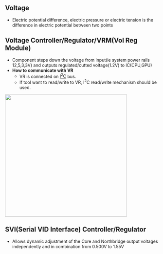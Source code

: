 ## Voltage
- Electric potential difference, electric pressure or electric tension is the difference in electric potential between two points


## Voltage Controller/Regulator/VRM(Vol Reg Module)
- Component steps down the voltage from input(ie system power rails 12,5,3,3V) and outputs regulated/cutted voltage(1.2V) to IC(CPU,GPU)
- **How to communicate with VR**
  - VR is connected on [I<sup>2</sup>C](/cpu_memory_thread_process/CPU/Communication/Buses/I2C.md) bus.
  - If tool want to read/write to VR, I<sup>2</sup>C read/write mechanism should be used.

<img src="https://i.ibb.co/VMHLZdg/voltage-regulator.png" width="400" />

## SVI(Serial VID Interface) Controller/Regulator
-  Allows dynamic adjustment of the Core and Northbridge output voltages independently and in combination from 0.500V to 1.55V
